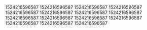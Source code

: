 1524216596587
1524216596587
1524216596587
1524216596587
1524216596587
1524216596587
1524216596587
1524216596587
1524216596587
1524216596587
1524216596587
1524216596587
1524216596587
1524216596587
1524216596587